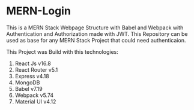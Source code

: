 # MERN-Login
This is a MERN Stack Webpage Structure with Babel and Webpack with Authentication and Authorization made with JWT.
This Repository can be used as base for any MERN Stack Project that could need authenticaion.

This Project was Build with this technologies:
1) React Js v16.8
2) React Router v5.1
3) Express v4.18
4) MongoDB
5) Babel v7.19
6) Webpack v5.74
7) Material UI v4.12
